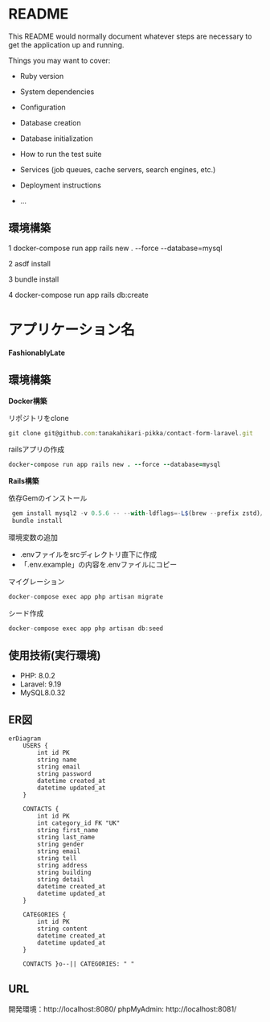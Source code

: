 # README

This README would normally document whatever steps are necessary to get the
application up and running.

Things you may want to cover:

* Ruby version

* System dependencies

* Configuration

* Database creation

* Database initialization

* How to run the test suite

* Services (job queues, cache servers, search engines, etc.)

* Deployment instructions

* ...

## 環境構築
1
docker-compose run app rails new . --force --database=mysql

2
asdf install

3
bundle install

4
docker-compose run app rails db:create

# アプリケーション名

**FashionablyLate**

## 環境構築

**Docker構築**

リポジトリをclone

```jsx
git clone git@github.com:tanakahikari-pikka/contact-form-laravel.git
```

railsアプリの作成

```ruby
docker-compose run app rails new . --force --database=mysql
```

**Rails構築**

依存Gemのインストール

```jsx
 gem install mysql2 -v 0.5.6 -- --with-ldflags=-L$(brew --prefix zstd)/lib
 bundle install
```

環境変数の追加

- .envファイルをsrcディレクトリ直下に作成
- 「.env.example」の内容を.envファイルにコピー

マイグレーション

```jsx
docker-compose exec app php artisan migrate
```

シード作成

```jsx
docker-compose exec app php artisan db:seed
```

## 使用技術(実行環境)

- PHP: 8.0.2
- Laravel: 9.19
- MySQL8.0.32

## ER図

```mermaid
erDiagram
    USERS {
        int id PK
        string name
        string email
        string password
        datetime created_at
        datetime updated_at
    }

    CONTACTS {
        int id PK
        int category_id FK "UK"
        string first_name
        string last_name
        string gender
        string email
        string tell
        string address
        string building
        string detail
        datetime created_at
        datetime updated_at
    }

    CATEGORIES {
        int id PK
        string content
        datetime created_at
        datetime updated_at
    }

    CONTACTS }o--|| CATEGORIES: " "

```

## URL

開発環境：http://localhost:8080/
phpMyAdmin: http://localhost:8081/
